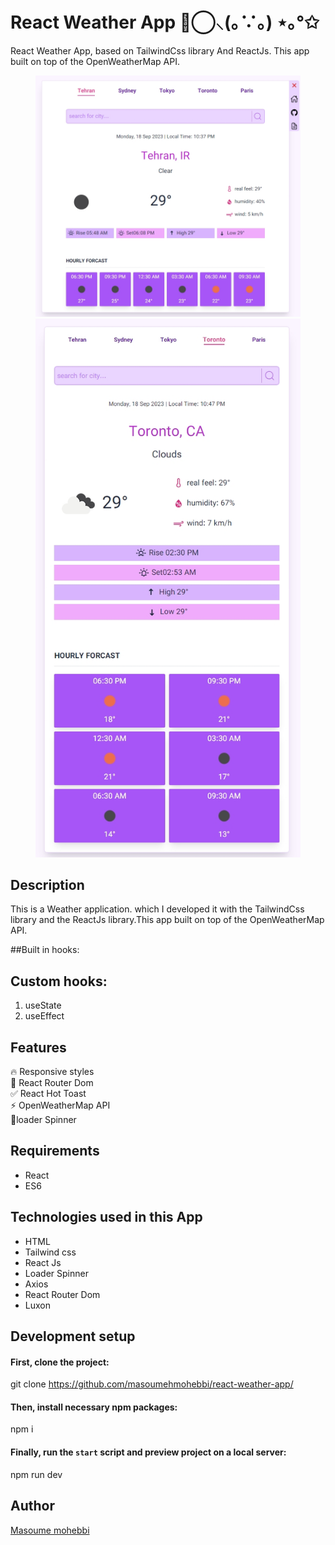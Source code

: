 # React Weather App ⊚⃝⸜(｡∵｡) ⋆｡°✩

React Weather App, based on TailwindCss library And ReactJs. This app built on top of the OpenWeatherMap API.

<figure>
  <img src="https://github.com/masoumehmohebbi/react-weather-app/blob/main/react-weather-app-IMG1.jpg"/>
  <img src="https://github.com/masoumehmohebbi/react-weather-app/blob/main/react-weather-app-IMG2.jpg"/>
</figure>

## Description
This is a Weather application. which I developed it with the TailwindCss library and the ReactJs library.This app built on top of the OpenWeatherMap API.

##Built in hooks:
## Custom hooks:
<ol>
  <li>useState</li>
  <li>useEffect</li>
</ol>

## Features
🔥 Responsive styles
<br />
📱 React Router Dom 
<br />
✅ React Hot Toast
<br />
⚡️ OpenWeatherMap API
<br />
📀loader Spinner

## Requirements
<ul>
  <li>React</li>
  <li>ES6</li>
</ul>

## Technologies used in this App
<ul>
  <li>HTML</li>
  <li>Tailwind css</li>
  <li>React Js</li>
  <li>Loader Spinner</li>
  <li>Axios</li>
  <li>React Router Dom</li>
  <li>Luxon</li>
</ul>

## Development setup
#### First, clone the project:
git clone https://github.com/masoumehmohebbi/react-weather-app/

#### Then, install necessary npm packages:
npm i

#### Finally, run the `start` script and preview project on a local server:
npm run dev

## Author
<a href="https://www.linkedin.com/in/masoumemohebbi">Masoume mohebbi</a>

